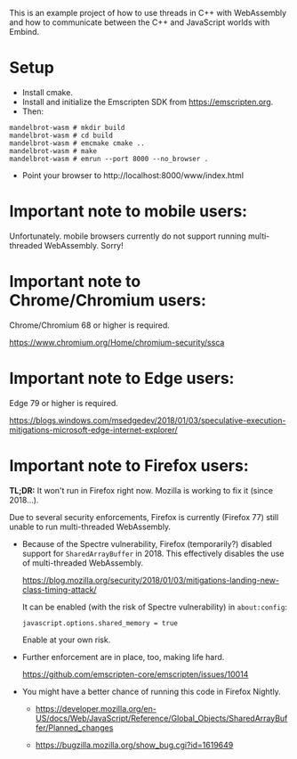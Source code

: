 This is an example project of how to use threads in C++ with WebAssembly and how
to communicate between the C++ and JavaScript worlds with Embind.

# Setup

* Install cmake.
* Install and initialize the Emscripten SDK from https://emscripten.org.
* Then:
```
mandelbrot-wasm # mkdir build
mandelbrot-wasm # cd build
mandelbrot-wasm # emcmake cmake ..
mandelbrot-wasm # make
mandelbrot-wasm # emrun --port 8000 --no_browser .
```
* Point your browser to http://localhost:8000/www/index.html

# Important note to mobile users:

Unfortunately. mobile browsers currently do not support running multi-threaded WebAssembly. Sorry!

# Important note to Chrome/Chromium users:

Chrome/Chromium 68 or higher is required.

https://www.chromium.org/Home/chromium-security/ssca

# Important note to Edge users:

Edge 79 or higher is required.

https://blogs.windows.com/msedgedev/2018/01/03/speculative-execution-mitigations-microsoft-edge-internet-explorer/

# Important note to Firefox users:

**TL;DR:** It won't run in Firefox right now. Mozilla is working to fix it (since 2018...).

Due to several security enforcements, Firefox is currently (Firefox 77) still unable
to run multi-threaded WebAssembly.

* Because of the Spectre vulnerability, Firefox (temporarily?) disabled support
  for `SharedArrayBuffer` in 2018. This effectively disables the use of
  multi-threaded WebAssembly.

  https://blog.mozilla.org/security/2018/01/03/mitigations-landing-new-class-timing-attack/

  It can be enabled (with the risk of Spectre vulnerability) in `about:config`:
  ```
  javascript.options.shared_memory = true
  ```
  Enable at your own risk.

* Further enforcement are in place, too, making life hard.

  https://github.com/emscripten-core/emscripten/issues/10014

* You might have a better chance of running this code in Firefox Nightly.

  * https://developer.mozilla.org/en-US/docs/Web/JavaScript/Reference/Global_Objects/SharedArrayBuffer/Planned_changes

  * https://bugzilla.mozilla.org/show_bug.cgi?id=1619649
